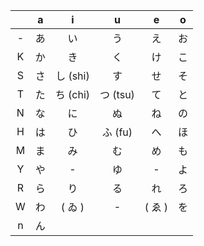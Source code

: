 |        |   a   |    i    |     u    |    e   |   o   |  
|:------:|:-----:|:-------:|:--------:|:------:|:-----:|  
|   -    |   あ  |    い    |    う    |   え   |   お   |    
|   K    |   か  |    き    |    く    |   け   |   こ   |  
|   S	   |   さ  | し (shi) |    す    |   せ   |   そ   |  
|   T	   |   た  | ち (chi) | つ (tsu) |   て   |   と   |  
|   N	   |   な  |    に    |    ぬ    |   ね   |   の   |  
|   H	   |   は  |    ひ    |  ふ (fu) |   へ   |   ほ   |  
|   M	   |   ま  |    み    |    む    |   め   |   も   |  
|   Y	   |   や  |    -     |    ゆ    |   -   |   よ   |  
|   R	   |   ら  |    り    |    る    |   れ   |   ろ   |  
|   W	   |   わ  |  ( ゐ )  |    -     | ( ゑ ) |   を   |  
|   n    |   ん  |          |         |        |        |  
